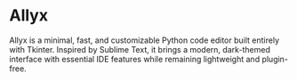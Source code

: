 # Allyx
Allyx is a minimal, fast, and customizable Python code editor built entirely with Tkinter. Inspired by Sublime Text, it brings a modern, dark-themed interface with essential IDE features while remaining lightweight and plugin-free.
